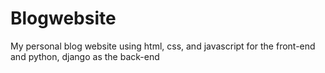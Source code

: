 # Blogwebsite
My personal blog website using html, css, and javascript for the front-end and python, django as the back-end

